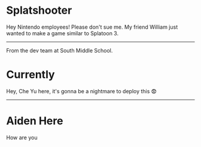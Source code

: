 # Splatshooter

Hey Nintendo employees! Please don't sue me. My friend William just wanted to make a game similar to Splatoon 3.
<hr>
From the dev team at South Middle School.

# Currently
Hey, Che Yu here, it's gonna be a nightmare to deploy this 😨
<hr>

# Aiden Here
How are you
